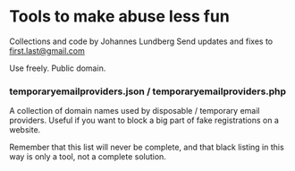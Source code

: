 # Tools to make abuse less fun

Collections and code by Johannes Lundberg
Send updates and fixes to first.last@gmail.com

Use freely. Public domain.

### temporaryemailproviders.json / temporaryemailproviders.php

A collection of domain names used by disposable / temporary email providers. Useful if you want to block a big part of fake registrations on a website.

Remember that this list will never be complete, and that black listing in this way is only a tool, not a complete solution.
